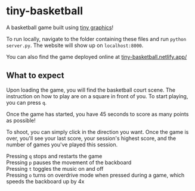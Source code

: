 # tiny-basketball

A basketball game built using [tiny graphics](https://github.com/encyclopedia-of-code/tiny-graphics-js)!

To run locally, navigate to the folder containing these files and run `python server.py`. The website will show up on `localhost:8000`.

You can also find the game deployed online at [tiny-basketball.netlify.app/](https://tiny-basketball.netlify.app/)

## What to expect

Upon loading the game, you will find the basketball court scene. The instruction on how to play are on a square in front of you. To start playing, you can press `q`.

Once the game has started, you have 45 seconds to score as many points as possible! 

To shoot, you can simply click in the direction you want. Once the game is over, you'll see your last score, your session's highest score, and the number of games you've played this session. 

Pressing `q` stops and restarts the game <br>
Pressing `p` pauses the movement of the backboard <br>
Pressing `t` toggles the music on and off <br>
Pressing `o` turns on overdrive mode when pressed during a game, which speeds the backboard up by 4x 
